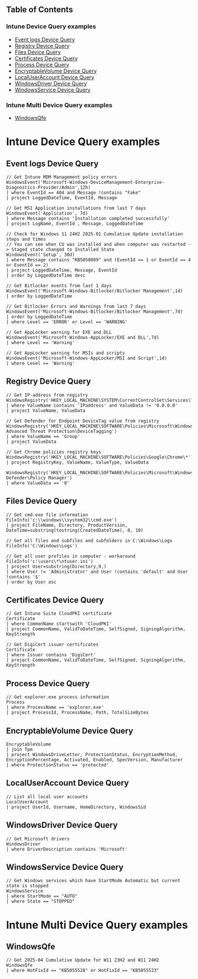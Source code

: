 ## Table of Contents

### Intune Device Query examples
- [Event logs Device Query](#event-logs-device-query)
- [Registry Device Query](#registry-device-query)
- [Files Device Query](#files-device-query)
- [Certificates Device Query](#certificates-device-query)
- [Process Device Query](#process-device-query)
- [EncryptableVolume Device Query](#encryptablevolume-device-query)
- [LocalUserAccount Device Query](#localuseraccount-device-query)
- [WindowsDriver Device Query](#windowsdriver-device-query)
- [WindowsService Device Query](#windowsservice-device-query)

### Intune Multi Device Query examples
- [WindowsQfe](#windowsqfe)


# Intune Device Query examples

## Event logs Device Query
```
// Get Intune MDM Management policy errors
WindowsEvent('Microsoft-Windows-DeviceManagement-Enterprise-Diagnostics-Provider/Admin',12h)
| where EventId == 404 and Message !contains "Fake"
| project LoggedDateTime, EventId, Message
```
```
// Get MSI Application installations from last 7 days
WindowsEvent('Application', 7d)
| where Message contains 'Installation completed successfully' 
| project LogName, EventId , Message, LoggedDateTime
```
```
// Check for Windows 11 24H2 2025-01 Cumulative Update installation steps and times
// You can see when CU was installed and when computer was restarted -> Staged state changed to Installed State
WindowsEvent('Setup', 30d)
| where Message contains "KB5050009" and (EventId == 1 or EventId == 4 or EventId == 2)
| project LoggedDateTime, Message, EventId
| order by LoggedDateTime desc
```
```
// Get Bitlocker events from last 1 days
WindowsEvent('Microsoft-Windows-Bitlocker/Bitlocker Management',1d)
| order by LoggedDateTime
```
```
// Get Bitlocker Errors and Warnings from last 7 days
WindowsEvent('Microsoft-Windows-Bitlocker/Bitlocker Management',7d)
| order by LoggedDateTime
| where Level == 'ERROR' or Level == 'WARNING'
```
```
// Get AppLocker warning for EXE and DLL
WindowsEvent('Microsoft-Windows-AppLocker/EXE and DLL',7d)
| where Level == 'Warning'
```
```
// Get AppLocker warning for MSIs and scripts
WindowsEvent('Microsoft-Windows-AppLocker/MSI and Script',1d)
| where Level == 'Warning'
```

## Registry Device Query

```
// Get IP-address from registry
WindowsRegistry('HKEY_LOCAL_MACHINE\SYSTEM\CurrentControlSet\Services\Tcpip\Parameters\Interfaces\*')
| where ValueName contains 'IPaddress' and ValueData != '0.0.0.0'
| project ValueName, ValueData
```
```
// Get Defender for Endpoint DeviceTag value from registry
WindowsRegistry('HKEY_LOCAL_MACHINE\SOFTWARE\Policies\Microsoft\Windows Advanced Threat Protection\DeviceTagging') 
| where ValueName == 'Group'
| project ValueData
```
```
// Get Chrome policies registry keys
WindowsRegistry('HKEY_LOCAL_MACHINE\SOFTWARE\Policies\Google\Chrome\*')
| project RegistryKey, ValueName, ValueType, ValueData
```
```
WindowsRegistry('HKEY_LOCAL_MACHINE\SOFTWARE\Policies\Microsoft\Windows Defender\Policy Manager') 
| where ValueData == '0'
```

## Files Device Query
```
// Get cmd.exe file information
FileInfo('c:\\windows\\system32\\cmd.exe')
| project FileName, Directory, ProductVersion, DateTime=substring(tostring(CreatedDateTime), 0, 10)
```
```
// Get all files and subfiles and subfolders in C:\Windows\Logs
FileInfo('C:\Windows\Logs')
```
```
// Get all user profiles in computer - workaround
FileInfo('c:\users\*\ntuser.ini')
| project User=substring(Directory,9,)
| where User != 'Administrator' and User !contains 'default' and User !contains '$'
| order by User asc
```

## Certificates Device Query

```
// Get Intune Suite CloudPKI certificate
Certificate
| where CommonName startswith 'CloudPKI'
| project CommonName, ValidToDateTime, SelfSigned, SigningAlgorithm, KeyStrength
```
```
// Get DigiCert issuer certificates
Certificate
| where Issuer contains 'DigiCert'
| project CommonName, ValidToDateTime, SelfSigned, SigningAlgorithm, KeyStrength
```

## Process Device Query
```
// Get explorer.exe process information
Process
| where ProcessName == 'explorer.exe'
| project ProcessId, ProcessName, Path, TotalSizeBytes
```

## EncryptableVolume Device Query
```
EncryptableVolume
| join Tpm
| project WindowsDriveLetter, ProtectionStatus, EncryptionMethod, EncryptionPercentage, Activated, Enabled, SpecVersion, Manufacturer
| where ProtectionStatus == 'protected'
```

## LocalUserAccount Device Query
```
// List all local user accounts
LocalUserAccount
| project UserId, Username, HomeDirectory, WindowsSid
```

## WindowsDriver Device Query

```
// Get Microsoft drivers
WindowsDriver
| where DriverDescription contains 'Microsoft'
```

## WindowsService Device Query

```
// Get Windows services which have StartMode Automatic but current state is stopped
WindowsService
| where StartMode == "AUTO"
| where State == "STOPPED"
```

# Intune Multi Device Query examples

## WindowsQfe
```
// Get 2025-04 Cumulative Update for W11 23H2 and W11 24H2
WindowsQfe
| where HotFixId == "KB5055528" or HotFixId == "KB5055523"
```
